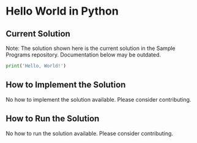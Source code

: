 # Hello World in Python

## Current Solution

Note: The solution shown here is the current solution in the Sample Programs repository. Documentation below may be outdated.

```Python
print('Hello, World!')

```

## How to Implement the Solution

No how to implement the solution available. Please consider contributing.

## How to Run the Solution

No how to run the solution available. Please consider contributing.